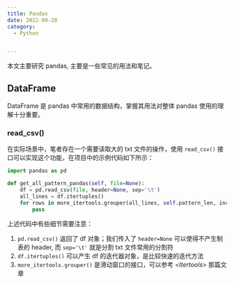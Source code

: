 ```yaml
---
title: Pandas
date: 2022-09-28
category:
  - Python


---
```




本文主要研究 pandas, 主要是一些常见的用法和笔记。

<!-- more -->

## DataFrame

DataFrame 是 pandas 中常用的数据结构，掌握其用法对整体 pandas 使用的理解十分重要。

### read_csv()

在实际场景中，笔者存在一个需要读取大的 txt 文件的操作，使用 `read_csv()` 接口可以实现这个功能，在项目中的示例代码如下所示：

```python
import pandas as pd

def get_all_pattern_pandas(self, file=None):
    df = pd.read_csv(file, header=None, sep='\t')
    all_lines = df.itertuples()
    for rows in more_itertools.grouper(all_lines, self.pattern_len, incomplete='ignore'):
        pass
```

上述代码中有些细节需要注意：

1.  `pd.read_csv()` 返回了 df 对象；我们传入了 `header=None` 可以使得不产生制表的 header, 而 `sep='\t'` 就是分割 txt 文件常用的分割符
2.  `df.itertuples()` 可以产生 df 的迭代器对象，是比较快速的迭代方法
3.  `more_itertools.grouper()` 是滑动窗口的接口，可以参考 *\<Itertools\>* 那篇文章

